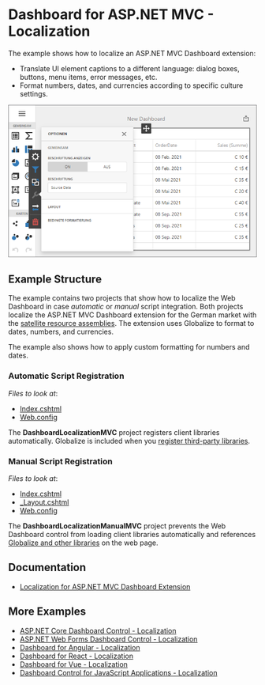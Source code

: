 # Dashboard for ASP.NET MVC - Localization

The example shows how to localize an ASP.NET MVC Dashboard extension:

- Translate UI element captions to a different language: dialog boxes, buttons, menu items, error messages, etc.
- Format numbers, dates, and currencies according to specific culture settings.

![](img/web-dashboard-localization-de.png)

## Example Structure

The example contains two projects that show how to localize the Web Dashboard in case _automatic_ or _manual_ script integration. Both projects localize the ASP.NET MVC Dashboard extension for the German market with the [satellite resource assemblies](https://docs.devexpress.com/Dashboard/402536/web-dashboard/aspnet-mvc-dashboard-extension/localization#localize-ui). The extension uses Globalize﻿ to format to dates, numbers, and currencies. 

The example also shows how to apply custom formatting for numbers and dates.

### Automatic Script Registration

<!-- default file list -->
*Files to look at*:

* [Index.cshtml](./CS/DashboardLocalizationMVC/Views/Home/Index.cshtml)
* [Web.config](./CS/DashboardLocalizationMVC/Web.config)
<!-- default file list end -->

The **DashboardLocalizationMVC** project registers client libraries automatically. Globalize is included when you [register third-party libraries](https://docs.devexpress.com/Dashboard/402120/web-dashboard/aspnet-mvc-dashboard-extension/required-client-libraries#automatic-integration).


### Manual Script Registration

<!-- default file list -->
*Files to look at*:

* [Index.cshtml](./CS/DashboardLocalizationManualMVC/Views/Home/Index.cshtml)
* [_Layout.cshtml](./CS/DashboardLocalizationManualMVC/Views/Shared/_Layout.cshtml)
* [Web.config](./CS/DashboardLocalizationManualMVC/Web.config)
<!-- default file list end -->

The **DashboardLocalizationManualMVC** project prevents the Web Dashboard control from loading client libraries automatically and references [Globalize and other libraries](https://docs.devexpress.com/Dashboard/402120/web-dashboard/aspnet-mvc-dashboard-extension/required-client-libraries#manual-integration) on the web page.


## Documentation

- [Localization for ASP.NET MVC Dashboard Extension](https://docs.devexpress.com/Dashboard/402536/web-dashboard/aspnet-mvc-dashboard-extension/localization)

## More Examples

- [ASP.NET Core Dashboard Control - Localization](https://github.com/DevExpress-Examples/asp-net-core-dashboard-localization)
- [ASP.NET Web Forms Dashboard Control - Localization](https://github.com/DevExpress-Examples/asp-net-web-forms-dashboard-localization)
- [Dashboard for Angular - Localization](https://github.com/DevExpress-Examples/angular-dashboard-localization)
- [Dashboard for React - Localization](https://github.com/DevExpress-Examples/react-dashboard-localization)
- [Dashboard for Vue - Localization](https://github.com/DevExpress-Examples/vue-dashboard-localization)
- [Dashboard Control for JavaScript Applications - Localization](https://github.com/DevExpress-Examples/javascript-dashboard-localization)
